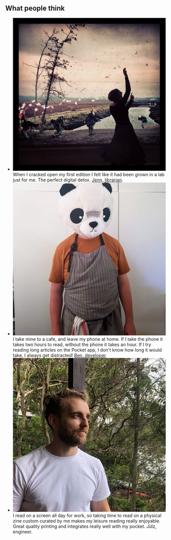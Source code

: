 ## What people think

- ![](./img/Jenn.jpg) When I cracked open my first edition I felt like it had been grown in a lab just for me. The perfect digital detox. <span class="testimonial-name">[Jenn, librarian](https://twitter.com/wateryone).</span>
- ![](./img/ben.jpg) I take mine to a cafe, and leave my phone at home. If I take the phone it takes two hours to read, without the phone it takes an hour. If I try reading long articles on the Pocket app, I don't know how long it would take, I always get distracted! <span class="testimonial-name">[Ben, developer](https://twitter.com/notionparallax).</span>
- ![](./img/julz.jpg) I read on a screen all day for work, so taking time to read on a physical zine custom curated by me makes my leisure reading really enjoyable. Great quality printing and integrates really well with my pocket. <span class="testimonial-name">Jülz, engineer.</span>
